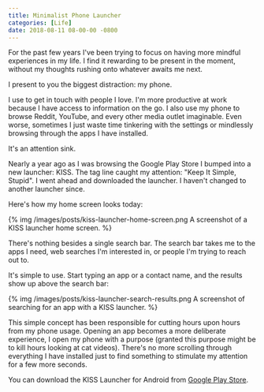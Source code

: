 ```yaml
---
title: Minimalist Phone Launcher
categories: [Life]
date: 2018-08-11 08-00-00 -0800
---
```


For the past few years I've been trying to focus on having more mindful experiences in my life. I find it rewarding to be present in the moment, without my thoughts rushing onto whatever awaits me next.

I present to you the biggest distraction: my phone.

I use to get in touch with people I love. I'm more productive at work because I have access to information on the go. I also use my phone to browse Reddit, YouTube, and every other media outlet imaginable. Even worse, sometimes I just waste time tinkering with the settings or mindlessly browsing through the apps I have installed.

It's an attention sink.

Nearly a year ago as I was browsing the Google Play Store I bumped into a new launcher: KISS. The tag line caught my attention: "Keep It Simple, Stupid". I went ahead and downloaded the launcher. I haven't changed to another launcher since.

Here's how my home screen looks today:

{% img /images/posts/kiss-launcher-home-screen.png A screenshot of a KISS launcher home screen. %}

There's nothing besides a single search bar. The search bar takes me to the apps I need, web searches I'm interested in, or people I'm trying to reach out to.

It's simple to use. Start typing an app or a contact name, and the results show up above the search bar:

{% img /images/posts/kiss-launcher-search-results.png A screenshot of searching for an app with a KISS launcher. %}

This simple concept has been responsible for cutting hours upon hours from my phone usage. Opening an app becomes a more deliberate experience, I open my phone with a purpose (granted this purpose might be to kill hours looking at cat videos). There's no more scrolling through everything I have installed just to find something to stimulate my attention for a few more seconds.

You can download the KISS Launcher for Android from [Google Play Store](https://play.google.com/store/apps/details?id=fr.neamar.kiss).
